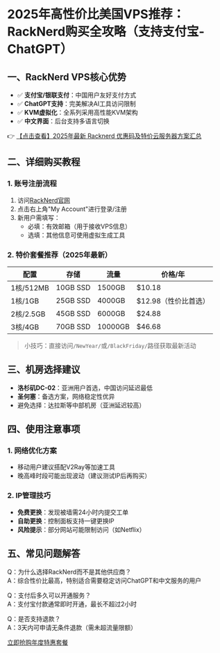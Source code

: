 # 2025年高性价比美国VPS推荐：RackNerd购买全攻略（支持支付宝-ChatGPT）

## 一、RackNerd VPS核心优势
- ✅ **支付宝/银联支付**：中国用户友好支付方式
- ✅ **ChatGPT支持**：完美解决AI工具访问限制
- ✅ **KVM虚拟化**：全系列采用高性能KVM架构
- ✅ **中文界面**：后台支持多语言切换

👉 [【点击查看】2025年最新 Racknerd 优惠码及特价云服务器方案汇总](https://bit.ly/Rack_Nerd)

## 二、详细购买教程

### 1. 账号注册流程
1. 访问[RackNerd官网](https://bit.ly/Rack_Nerd)
2. 点击右上角"My Account"进行登录/注册
3. 新用户需填写：
   - 必填：有效邮箱（用于接收VPS信息）
   - 选填：其他信息可使用虚拟生成工具

### 2. 特价套餐推荐（2025年最新）
| 配置 | 存储 | 流量 | 价格/年 |
|------|------|------|--------|
| 1核/512MB | 10GB SSD | 1500GB | $10.18 |
| 1核/1GB | 25GB SSD | 4000GB | $12.98（性价比首选） |
| 2核/2.5GB | 45GB SSD | 6000GB | $24.88 |
| 3核/4GB | 70GB SSD | 10000GB | $46.68 |

> 小技巧：直接访问`/NewYear/`或`/BlackFriday/`路径获取最新活动

## 三、机房选择建议
- **洛杉矶DC-02**：亚洲用户首选，中国访问延迟最低
- **圣何塞**：备选方案，网络稳定性优异
- 避免选择：达拉斯等中部机房（亚洲延迟较高）

## 四、使用注意事项
### 1. 网络优化方案
- 移动用户建议搭配V2Ray等加速工具
- 晚高峰时段可能出现波动（建议测试IP后再购买）

### 2. IP管理技巧
- **免费更换**：发现被墙需24小时内提交工单
- **自助更换**：控制面板支持一键更换IP
- **风险提示**：部分网站可能限制访问（如Netflix）

## 五、常见问题解答
Q：为什么选择RackNerd而不是其他供应商？  
A：综合性价比最高，特别适合需要稳定访问ChatGPT和中文服务的用户

Q：支付后多久可以开通服务？  
A：支付宝付款通常即时开通，最长不超过2小时

Q：是否支持退款？  
A：3天内可申请无条件退款（需未超流量限额）

[立即抢购年度特惠套餐](https://bit.ly/Rack_Nerd)